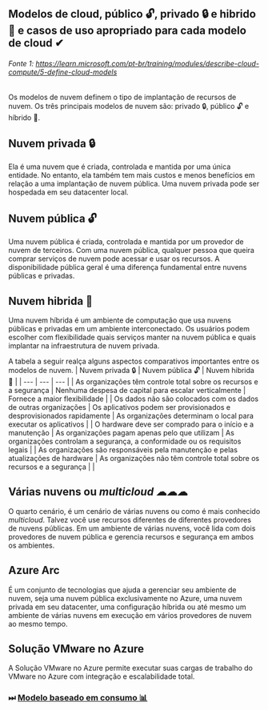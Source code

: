 ## Modelos de cloud, público 🔓, privado 🔒 e hibrido 🔐 e casos de uso apropriado para cada modelo de cloud ✔
###### Fonte 1: https://learn.microsoft.com/pt-br/training/modules/describe-cloud-compute/5-define-cloud-models

Os modelos de nuvem definem o tipo de implantação de recursos de nuvem. Os três principais modelos de nuvem são: privado 🔒, público 🔓 e híbrido 🔐.

## Nuvem privada 🔒
Ela é uma nuvem que é criada, controlada e mantida por uma única entidade. No entanto, ela também tem mais custos e menos benefícios em relação a uma implantação de nuvem pública. Uma nuvem privada pode ser hospedada em seu datacenter local.

## Nuvem pública 🔓
Uma nuvem pública é criada, controlada e mantida por um provedor de nuvem de terceiros. Com uma nuvem pública, qualquer pessoa que queira comprar serviços de nuvem pode acessar e usar os recursos. A disponibilidade pública geral é uma diferença fundamental entre nuvens públicas e privadas.

## Nuvem hibrida 🔐
Uma nuvem híbrida é um ambiente de computação que usa nuvens públicas e privadas em um ambiente interconectado. Os usuários podem escolher com flexibilidade quais serviços manter na nuvem pública e quais implantar na infraestrutura de nuvem privada.

A tabela a seguir realça alguns aspectos comparativos importantes entre os modelos de nuvem.
| Nuvem privada 🔒 | Nuvem pública 🔓 | Nuvem hibrida 🔐 |
| --- | --- | --- |
| As organizações têm controle total sobre os recursos e a segurança | Nenhuma despesa de capital para escalar verticalmente | Fornece a maior flexibilidade |
| Os dados não são colocados com os dados de outras organizações | Os aplicativos podem ser provisionados e desprovisionados rapidamente | As organizações determinam o local para executar os aplicativos |
| O hardware deve ser comprado para o início e a manutenção | As organizações pagam apenas pelo que utilizam | As organizações controlam a segurança, a conformidade ou os requisitos legais |
| As organizações são responsáveis pela manutenção e pelas atualizações de hardware | As organizações não têm controle total sobre os recursos e a segurança |  |

## Várias nuvens ou *multicloud* ☁☁☁
O quarto cenário, é um cenário de várias nuvens ou como é mais conhecido *multicloud*. Talvez você use recursos diferentes de diferentes provedores de nuvens públicas. Em um ambiente de várias nuvens, você lida com dois provedores de nuvem pública e gerencia recursos e segurança em ambos os ambientes.

## Azure Arc
É um conjunto de tecnologias que ajuda a gerenciar seu ambiente de nuvem, seja uma nuvem pública exclusivamente no Azure, uma nuvem privada em seu datacenter, uma configuração híbrida ou até mesmo um ambiente de várias nuvens em execução em vários provedores de nuvem ao mesmo tempo.

## Solução VMware no Azure
A Solução VMware no Azure permite executar suas cargas de trabalho do VMware no Azure com integração e escalabilidade total.

### ⏭ <a href="https://github.com/ofabiobatista/AZ-900/blob/main/modeloBaseadoConsumo.md"> Modelo baseado em consumo 📊 </a>
